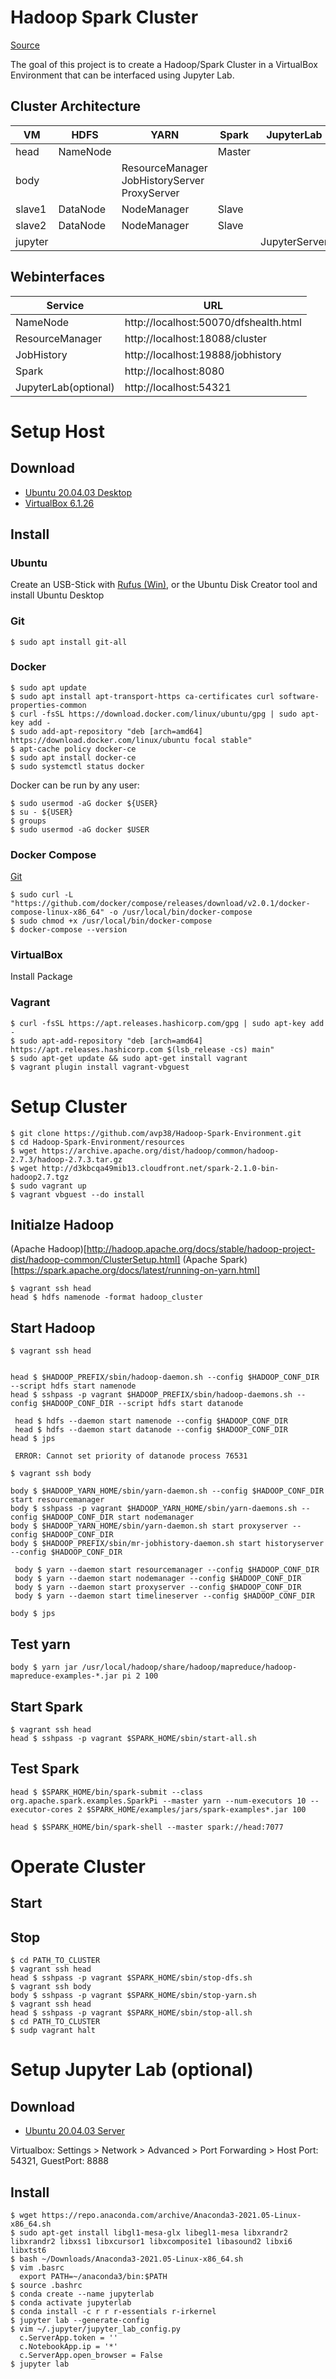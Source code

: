 # Hadoop Spark Cluster

[Source](https://github.com/avp38/Hadoop-Spark-Environment)

The goal of this project is to create a Hadoop/Spark Cluster in a VirtualBox Environment that can be interfaced using Jupyter Lab.

## Cluster Architecture

|VM|HDFS|YARN|Spark|JupyterLab|
|-|-|-|-|-|
|head|NameNode||Master||
|body||ResourceManager</br>JobHistoryServer</br>ProxyServer|||
|slave1|DataNode|NodeManager|Slave||
|slave2|DataNode|NodeManager|Slave||
|jupyter||||JupyterServer|

## Webinterfaces

|Service|URL|
|-|-|
|NameNode|http://localhost:50070/dfshealth.html|
|ResourceManager|http://localhost:18088/cluster|
|JobHistory|http://localhost:19888/jobhistory|
|Spark|http://localhost:8080|
|JupyterLab(optional)|http://localhost:54321|

# Setup Host

## Download

* [Ubuntu 20.04.03 Desktop](https://releases.ubuntu.com/20.04.3/ubuntu-20.04.3-desktop-amd64.iso?_ga=2.192166504.37755249.1634021994-306704312.1634021994)
* [VirtualBox 6.1.26](https://download.virtualbox.org/virtualbox/6.1.26/virtualbox-6.1_6.1.26-145957~Ubuntu~eoan_amd64.deb)

## Install

### Ubuntu

Create an USB-Stick with [Rufus (Win)](https://rufus.ie/en/), or the Ubuntu Disk Creator tool and install Ubuntu Desktop

### Git

    $ sudo apt install git-all

### Docker

    $ sudo apt update
    $ sudo apt install apt-transport-https ca-certificates curl software-properties-common
    $ curl -fsSL https://download.docker.com/linux/ubuntu/gpg | sudo apt-key add -
    $ sudo add-apt-repository "deb [arch=amd64] https://download.docker.com/linux/ubuntu focal stable"
    $ apt-cache policy docker-ce
    $ sudo apt install docker-ce
    $ sudo systemctl status docker
    
Docker can be run by any user:  
    
    $ sudo usermod -aG docker ${USER}
    $ su - ${USER}
    $ groups
    $ sudo usermod -aG docker $USER
    
### Docker Compose

[Git](https://github.com/docker/compose/releases)

    $ sudo curl -L "https://github.com/docker/compose/releases/download/v2.0.1/docker-compose-linux-x86_64" -o /usr/local/bin/docker-compose
    $ sudo chmod +x /usr/local/bin/docker-compose
    $ docker-compose --version
    
### VirtualBox

Install Package
    
### Vagrant

    $ curl -fsSL https://apt.releases.hashicorp.com/gpg | sudo apt-key add -
    $ sudo apt-add-repository "deb [arch=amd64] https://apt.releases.hashicorp.com $(lsb_release -cs) main"
    $ sudo apt-get update && sudo apt-get install vagrant
    $ vagrant plugin install vagrant-vbguest

# Setup Cluster

    $ git clone https://github.com/avp38/Hadoop-Spark-Environment.git
    $ cd Hadoop-Spark-Environment/resources
    $ wget https://archive.apache.org/dist/hadoop/common/hadoop-2.7.3/hadoop-2.7.3.tar.gz
    $ wget http://d3kbcqa49mib13.cloudfront.net/spark-2.1.0-bin-hadoop2.7.tgz
    $ sudo vagrant up
    $ vagrant vbguest --do install
    
## Initialze Hadoop

(Apache Hadoop)[http://hadoop.apache.org/docs/stable/hadoop-project-dist/hadoop-common/ClusterSetup.html]
(Apache Spark)[https://spark.apache.org/docs/latest/running-on-yarn.html]

    $ vagrant ssh head
    head $ hdfs namenode -format hadoop_cluster
 
## Start Hadoop
    
    $ vagrant ssh head
    
    
    head $ $HADOOP_PREFIX/sbin/hadoop-daemon.sh --config $HADOOP_CONF_DIR --script hdfs start namenode
    head $ sshpass -p vagrant $HADOOP_PREFIX/sbin/hadoop-daemons.sh --config $HADOOP_CONF_DIR --script hdfs start datanode

     head $ hdfs --daemon start namenode --config $HADOOP_CONF_DIR
     head $ hdfs --daemon start datanode --config $HADOOP_CONF_DIR
    head $ jps
    
     ERROR: Cannot set priority of datanode process 76531
    
    $ vagrant ssh body
    
    body $ $HADOOP_YARN_HOME/sbin/yarn-daemon.sh --config $HADOOP_CONF_DIR start resourcemanager
    body $ sshpass -p vagrant $HADOOP_YARN_HOME/sbin/yarn-daemons.sh --config $HADOOP_CONF_DIR start nodemanager
    body $ $HADOOP_YARN_HOME/sbin/yarn-daemon.sh start proxyserver --config $HADOOP_CONF_DIR
    body $ $HADOOP_PREFIX/sbin/mr-jobhistory-daemon.sh start historyserver --config $HADOOP_CONF_DIR

     body $ yarn --daemon start resourcemanager --config $HADOOP_CONF_DIR 
     body $ yarn --daemon start nodemanager --config $HADOOP_CONF_DIR 
     body $ yarn --daemon start proxyserver --config $HADOOP_CONF_DIR
     body $ yarn --daemon start timelineserver --config $HADOOP_CONF_DIR
     
    body $ jps

## Test yarn

    body $ yarn jar /usr/local/hadoop/share/hadoop/mapreduce/hadoop-mapreduce-examples-*.jar pi 2 100
    
## Start Spark

    $ vagrant ssh head
    head $ sshpass -p vagrant $SPARK_HOME/sbin/start-all.sh
    
## Test Spark

    head $ $SPARK_HOME/bin/spark-submit --class org.apache.spark.examples.SparkPi --master yarn --num-executors 10 --executor-cores 2 $SPARK_HOME/examples/jars/spark-examples*.jar 100
    
    head $ $SPARK_HOME/bin/spark-shell --master spark://head:7077
    
# Operate Cluster

## Start

    

## Stop

    $ cd PATH_TO_CLUSTER
    $ vagrant ssh head
    head $ sshpass -p vagrant $SPARK_HOME/sbin/stop-dfs.sh
    $ vagrant ssh body
    body $ sshpass -p vagrant $SPARK_HOME/sbin/stop-yarn.sh
    $ vagrant ssh head
    head $ sshpass -p vagrant $SPARK_HOME/sbin/stop-all.sh
    $ cd PATH_TO_CLUSTER
    $ sudp vagrant halt

# Setup Jupyter Lab (optional)

## Download

* [Ubuntu 20.04.03 Server](https://releases.ubuntu.com/20.04.3/ubuntu-20.04.3-desktop-amd64.iso?_ga=2.192166504.37755249.1634021994-306704312.1634021994)

Virtualbox: Settings > Network > Advanced > Port Forwarding > Host Port: 54321, GuestPort: 8888

## Install

    $ wget https://repo.anaconda.com/archive/Anaconda3-2021.05-Linux-x86_64.sh
    $ sudo apt-get install libgl1-mesa-glx libegl1-mesa libxrandr2 libxrandr2 libxss1 libxcursor1 libxcomposite1 libasound2 libxi6 libxtst6
    $ bash ~/Downloads/Anaconda3-2021.05-Linux-x86_64.sh
    $ vim .basrc
      export PATH=~/anaconda3/bin:$PATH
    $ source .bashrc
    $ conda create --name jupyterlab
    $ conda activate jupyterlab
    $ conda install -c r r r-essentials r-irkernel
    $ jupyter lab --generate-config
    $ vim ~/.jupyter/jupyter_lab_config.py
      c.ServerApp.token = ''
      c.NotebookApp.ip = '*'
      c.ServerApp.open_browser = False
    $ jupyter lab
